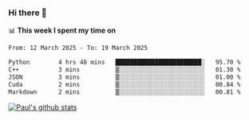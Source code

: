 ### Hi there 👋

📊 **This week I spent my time on**
<!--START_SECTION:waka-->

```txt
From: 12 March 2025 - To: 19 March 2025

Python        4 hrs 48 mins   ████████████████████████░   95.70 %
C++           3 mins          ▒░░░░░░░░░░░░░░░░░░░░░░░░   01.30 %
JSON          3 mins          ▒░░░░░░░░░░░░░░░░░░░░░░░░   01.00 %
Cuda          2 mins          ▒░░░░░░░░░░░░░░░░░░░░░░░░   00.84 %
Markdown      2 mins          ▒░░░░░░░░░░░░░░░░░░░░░░░░   00.81 %
```

<!--END_SECTION:waka-->


[![Paul's github stats](https://github-readme-stats.vercel.app/api?username=mickeyouyou&theme=dracula&show_icons=true)](https://github.com/anuraghazra/github-readme-stats)
